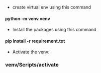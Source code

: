 * create virtual env using this command
#### python -m venv venv 

* Install the packages using this command
#### pip install -r requirement.txt

* Activate the venv:
### venv/Scripts/activate